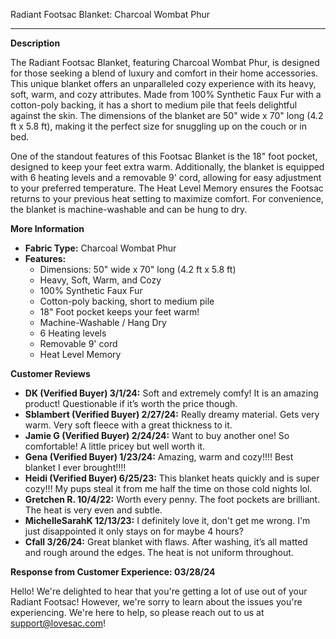Radiant Footsac Blanket: Charcoal Wombat Phur

---

**Description**

The Radiant Footsac Blanket, featuring Charcoal Wombat Phur, is designed for those seeking a blend of luxury and comfort in their home accessories. This unique blanket offers an unparalleled cozy experience with its heavy, soft, warm, and cozy attributes. Made from 100% Synthetic Faux Fur with a cotton-poly backing, it has a short to medium pile that feels delightful against the skin. The dimensions of the blanket are 50" wide x 70" long (4.2 ft x 5.8 ft), making it the perfect size for snuggling up on the couch or in bed.

One of the standout features of this Footsac Blanket is the 18" foot pocket, designed to keep your feet extra warm. Additionally, the blanket is equipped with 6 heating levels and a removable 9' cord, allowing for easy adjustment to your preferred temperature. The Heat Level Memory ensures the Footsac returns to your previous heat setting to maximize comfort. For convenience, the blanket is machine-washable and can be hung to dry.

**More Information**

- **Fabric Type:** Charcoal Wombat Phur
- **Features:**
  - Dimensions: 50" wide x 70" long (4.2 ft x 5.8 ft)
  - Heavy, Soft, Warm, and Cozy
  - 100% Synthetic Faux Fur
  - Cotton-poly backing, short to medium pile
  - 18" Foot pocket keeps your feet warm!
  - Machine-Washable / Hang Dry
  - 6 Heating levels
  - Removable 9' cord
  - Heat Level Memory

**Customer Reviews**

- **DK (Verified Buyer) 3/1/24:** Soft and extremely comfy! It is an amazing product! Questionable if it’s worth the price though.
- **Sblambert (Verified Buyer) 2/27/24:** Really dreamy material. Gets very warm. Very soft fleece with a great thickness to it.
- **Jamie G (Verified Buyer) 2/24/24:** Want to buy another one! So comfortable! A little pricey but well worth it.
- **Gena (Verified Buyer) 1/23/24:** Amazing, warm and cozy!!!! Best blanket I ever brought!!!!
- **Heidi (Verified Buyer) 6/25/23:** This blanket heats quickly and is super cozy!!! My pups steal it from me half the time on those cold nights lol.
- **Gretchen R. 10/4/22:** Worth every penny. The foot pockets are brilliant. The heat is very even and subtle.
- **MichelleSarahK 12/13/23:** I definitely love it, don't get me wrong. I'm just disappointed it only stays on for maybe 4 hours?
- **Cfall 3/26/24:** Great blanket with flaws. After washing, it’s all matted and rough around the edges. The heat is not uniform throughout.

**Response from Customer Experience: 03/28/24**

Hello! We're delighted to hear that you're getting a lot of use out of your Radiant Footsac! However, we're sorry to learn about the issues you're experiencing. We're here to help, so please reach out to us at support@lovesac.com!
